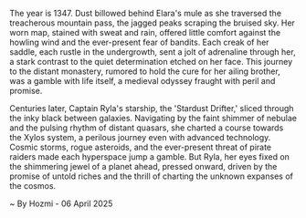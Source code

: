 
The year is 1347.  Dust billowed behind Elara's mule as she traversed the treacherous mountain pass, the jagged peaks scraping the bruised sky.  Her worn map, stained with sweat and rain, offered little comfort against the howling wind and the ever-present fear of bandits.  Each creak of her saddle, each rustle in the undergrowth, sent a jolt of adrenaline through her, a stark contrast to the quiet determination etched on her face.  This journey to the distant monastery, rumored to hold the cure for her ailing brother, was a gamble with life itself, a medieval odyssey fraught with peril and promise.

Centuries later, Captain Ryla's starship, the 'Stardust Drifter,' sliced through the inky black between galaxies.  Navigating by the faint shimmer of nebulae and the pulsing rhythm of distant quasars, she charted a course towards the Xylos system, a perilous journey even with advanced technology.  Cosmic storms, rogue asteroids, and the ever-present threat of pirate raiders made each hyperspace jump a gamble.  But Ryla, her eyes fixed on the shimmering jewel of a planet ahead, pressed onward, driven by the promise of untold riches and the thrill of charting the unknown expanses of the cosmos.

~ By Hozmi - 06 April 2025
